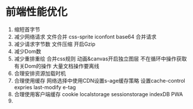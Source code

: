 # 前端性能优化

1. 缩短首字节
2. 减少网络请求 文件合并 css-sprite iconfont base64 合并请求
3. 减少请求字节数 文件压缩 开启Gzip
4. 减少Dom数
5. 减少重排重绘 合并css规则 动画&canvas开启独立图层 不在循环中操作获取有关Dom的操作 大量文档操作要离线
6. 合理安排资源加载时机
7. 合理使用缓存 网络选择中使用CDN设置s-age缓存策略 设置cache-control expries last-modify e-tag
8. 合理使用客户端缓存 cookie localstorage sessionstorage indexDB PWA 
9. 